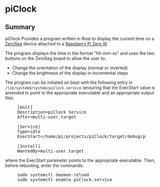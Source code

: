 <h1>piClock</h1>
<h2>Summary</h2>
<p>piClock Provides a program written in Rust to display the current time on a <a href="https://thepihut.com/products/zeroseg">ZeroSeg</a> device attached to a <a href="https://www.raspberrypi.org/products/raspberry-pi-zero-w/">Raspberry Pi Zero W</a>.
<p>The program displays the time in the format "hh-mm-ss" and uses the two buttons on the ZeroSeg board to allow the user to:
<ul>
<li>Change the orientation of the display (normal or inverted)</li>
<li>Change the brightness of the display in incremental steps</li>
</ul>
<p>The program can be initiated on boot with the following entry in <code>/lib/systemd/system/piClock.service</code> (ensuring that the ExecStart value is amended to point to the appropriate executable and an appropriate output file):
<figure><pre>
[Unit]
Description=piClock Service
After=multi-user.target<br>
[Service]
Type=idle
ExecStart=/home/pi/projects/piClock/target/debug/piClock &>> /home/pi/piClock-daemon.output<br>
[Install]
WantedBy=multi-user.target
</pre></figure>
<p>where the ExecStart parameter points to the appropriate executable.  Then, before rebooting, enter the commands:
<figure><pre>
sudo systemctl daemon-reload
sudo systemctl enable piClock.service
</pre></figure>
